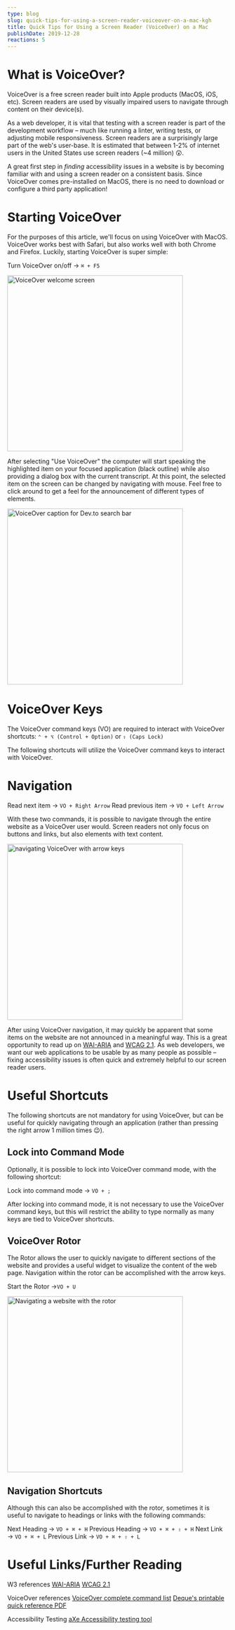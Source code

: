 ```yaml
---
type: blog
slug: quick-tips-for-using-a-screen-reader-voiceover-on-a-mac-kgh
title: Quick Tips for Using a Screen Reader (VoiceOver) on a Mac
publishDate: 2019-12-28
reactions: 5
---
```

# What is VoiceOver?
VoiceOver is a free screen reader built into Apple products (MacOS, iOS, etc). Screen readers are used by visually impaired users to navigate through content on their device(s). 

As a web developer, it is vital that testing with a screen reader is part of the development workflow – much like running a linter, writing tests, or adjusting mobile responsiveness. Screen readers are a surprisingly large part of the web's user-base. It is estimated that between 1-2% of internet users in the United States use screen readers (~4 million) 😲.

A great first step in _finding_ accessibility issues in a website is by becoming familiar with and using a screen reader on a consistent basis. Since VoiceOver comes pre-installed on MacOS, there is no need to download or configure a third party application!

# Starting VoiceOver
For the purposes of this article, we'll focus on using VoiceOver with MacOS. VoiceOver works best with Safari, but also works well with both Chrome and Firefox. Luckily, starting VoiceOver is super simple:

Turn VoiceOver on/off &rarr; `⌘ + F5`

<img alt="VoiceOver welcome screen" width="400px" src="https://thepracticaldev.s3.amazonaws.com/i/p7z3qx2ucrmxsoeuo9mk.png"/>

After selecting "Use VoiceOver" the computer will start speaking the highlighted item on your focused application (black outline) while also providing a dialog box with the current transcript. At this point, the selected item on the screen can be changed by navigating with mouse. Feel free to click around to get a feel for the announcement of different types of elements.

<img alt="VoiceOver caption for Dev.to search bar" width="400px" src="https://thepracticaldev.s3.amazonaws.com/i/acpf69x6arm2vr0gkgeq.png"/>


# VoiceOver Keys

The VoiceOver command keys (VO) are required to interact with VoiceOver shortcuts:
`⌃ + ⌥ (Control + Option)`
or
`⇪ (Caps Lock)`

The following shortcuts will utilize the VoiceOver command keys to interact with VoiceOver. 


# Navigation
Read next item &rarr; `VO + Right Arrow`
Read previous item &rarr; `VO + Left Arrow`

With these two commands, it is possible to navigate through the entire website as a VoiceOver user would. Screen readers not only focus on buttons and links, but also elements with text content. 

<img alt="navigating VoiceOver with arrow keys" width="400px" src="https://thepracticaldev.s3.amazonaws.com/i/66p9s878bujkol9ismun.gif"/>

After using VoiceOver navigation, it may quickly be apparent that some items on the website are not announced in a meaningful way. This is a great opportunity to read up on [WAI-ARIA](https://www.w3.org/WAI/standards-guidelines/aria/) and [WCAG 2.1](https://www.w3.org/TR/WCAG21/). As web developers, we want our web applications to be usable by as many people as possible – fixing accessibility issues is often quick and extremely helpful to our screen reader users.

# Useful Shortcuts
The following shortcuts are not mandatory for using VoiceOver, but can be useful for quickly navigating through an application (rather than pressing the right arrow 1 million times 😉).

## Lock into Command Mode
Optionally, it is possible to lock into VoiceOver command mode, with the following shortcut:

Lock into command mode &rarr; `VO + ;`

After locking into command mode, it is not necessary to use the VoiceOver command keys, but this will restrict the ability to type normally as many keys are tied to VoiceOver shortcuts.

## VoiceOver Rotor
The Rotor allows the user to quickly navigate to different sections of the website and provides a useful widget to visualize the content of the web page. Navigation within the rotor can be accomplished with the arrow keys.

Start the Rotor &rarr;`VO + U` 

<img alt="Navigating a website with the rotor" width="400px" src="https://thepracticaldev.s3.amazonaws.com/i/3efjbhb7hd1ztfh48ytn.gif"/>

## Navigation Shortcuts

Although this can also be accomplished with the rotor, sometimes it is useful to navigate to headings or links with the following commands:

Next Heading &rarr; `VO + ⌘ + H`
Previous Heading &rarr; `VO + ⌘ + ⇧ + H`
Next Link &rarr; `VO + ⌘ + L`
Previous Link &rarr; `VO + ⌘ + ⇧ + L`

# Useful Links/Further Reading

W3 references
[WAI-ARIA](https://www.w3.org/WAI/standards-guidelines/aria/)
[WCAG 2.1](https://www.w3.org/TR/WCAG21/)

VoiceOver references
[VoiceOver complete command list](https://www.apple.com/voiceover/info/guide/_1131.html)
[Deque's printable quick reference PDF](https://dequeuniversity.com/assets/pdf/screenreaders/voiceover-macos-guide.pdf)

Accessibility Testing
[aXe Accessibility testing tool](https://chrome.google.com/webstore/detail/axe-web-accessibility-tes/lhdoppojpmngadmnindnejefpokejbdd)



